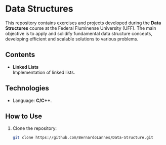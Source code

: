 # Data Structures

This repository contains exercises and projects developed during the **Data Structures** course at the Federal Fluminense University (UFF). The main objective is to apply and solidify fundamental data structure concepts, developing efficient and scalable solutions to various problems.

## Contents

- **Linked Lists**  
  Implementation of linked lists.

## Technologies

- Language: **C/C++**.

## How to Use

1. Clone the repository:
   ```bash
   git clone https://github.com/BernardoLannes/Data-Structure.git

